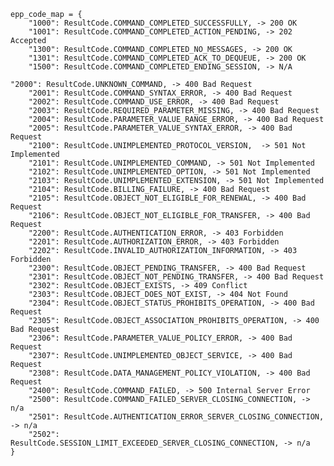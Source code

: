     epp_code_map = {
        "1000": ResultCode.COMMAND_COMPLETED_SUCCESSFULLY, -> 200 OK
        "1001": ResultCode.COMMAND_COMPLETED_ACTION_PENDING, -> 202 Accepted
        "1300": ResultCode.COMMAND_COMPLETED_NO_MESSAGES, -> 200 OK
        "1301": ResultCode.COMMAND_COMPLETED_ACK_TO_DEQUEUE, -> 200 OK
        "1500": ResultCode.COMMAND_COMPLETED_ENDING_SESSION, -> N/A

    "2000": ResultCode.UNKNOWN_COMMAND, -> 400 Bad Request
        "2001": ResultCode.COMMAND_SYNTAX_ERROR, -> 400 Bad Request
        "2002": ResultCode.COMMAND_USE_ERROR, -> 400 Bad Request
        "2003": ResultCode.REQUIRED_PARAMETER_MISSING, -> 400 Bad Request
        "2004": ResultCode.PARAMETER_VALUE_RANGE_ERROR, -> 400 Bad Request
        "2005": ResultCode.PARAMETER_VALUE_SYNTAX_ERROR, -> 400 Bad Request
        "2100": ResultCode.UNIMPLEMENTED_PROTOCOL_VERSION,  -> 501 Not Implemented
        "2101": ResultCode.UNIMPLEMENTED_COMMAND, -> 501 Not Implemented
        "2102": ResultCode.UNIMPLEMENTED_OPTION, -> 501 Not Implemented
        "2103": ResultCode.UNIMPLEMENTED_EXTENSION, -> 501 Not Implemented
        "2104": ResultCode.BILLING_FAILURE, -> 400 Bad Request
        "2105": ResultCode.OBJECT_NOT_ELIGIBLE_FOR_RENEWAL, -> 400 Bad Request
        "2106": ResultCode.OBJECT_NOT_ELIGIBLE_FOR_TRANSFER, -> 400 Bad Request
        "2200": ResultCode.AUTHENTICATION_ERROR, -> 403 Forbidden
        "2201": ResultCode.AUTHORIZATION_ERROR, -> 403 Forbidden
        "2202": ResultCode.INVALID_AUTHORIZATION_INFORMATION, -> 403 Forbidden
        "2300": ResultCode.OBJECT_PENDING_TRANSFER, -> 400 Bad Request
        "2301": ResultCode.OBJECT_NOT_PENDING_TRANSFER, -> 400 Bad Request
        "2302": ResultCode.OBJECT_EXISTS, -> 409 Conflict
        "2303": ResultCode.OBJECT_DOES_NOT_EXIST, -> 404 Not Found
        "2304": ResultCode.OBJECT_STATUS_PROHIBITS_OPERATION, -> 400 Bad Request
        "2305": ResultCode.OBJECT_ASSOCIATION_PROHIBITS_OPERATION, -> 400 Bad Request
        "2306": ResultCode.PARAMETER_VALUE_POLICY_ERROR, -> 400 Bad Request
        "2307": ResultCode.UNIMPLEMENTED_OBJECT_SERVICE, -> 400 Bad Request
        "2308": ResultCode.DATA_MANAGEMENT_POLICY_VIOLATION, -> 400 Bad Request
        "2400": ResultCode.COMMAND_FAILED, -> 500 Internal Server Error
        "2500": ResultCode.COMMAND_FAILED_SERVER_CLOSING_CONNECTION, -> n/a
        "2501": ResultCode.AUTHENTICATION_ERROR_SERVER_CLOSING_CONNECTION, -> n/a
        "2502": ResultCode.SESSION_LIMIT_EXCEEDED_SERVER_CLOSING_CONNECTION, -> n/a
    }
